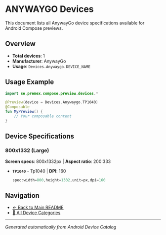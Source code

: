 # ANYWAYGO Devices

This document lists all AnywayGo device specifications available for Android Compose previews.

## Overview

- **Total devices**: 1
- **Manufacturer**: AnywayGo
- **Usage**: `Devices.Anywaygo.DEVICE_NAME`

## Usage Example

```kotlin
import se.premex.compose.preview.devices.*

@Preview(device = Devices.Anywaygo.TP1040)
@Composable
fun MyPreview() {
    // Your composable content
}
```

## Device Specifications

### 800x1332 (Large)

**Screen specs**: 800x1332px | **Aspect ratio**: 200:333

- **`TP1040`** - Tp1040 | **DPI**: 160
  ```kotlin
  spec:width=800,height=1332,unit=px,dpi=160
  ```

## Navigation

- [← Back to Main README](../../README.md)
- [📱 All Device Categories](../README.md)

---
*Generated automatically from Android Device Catalog*
